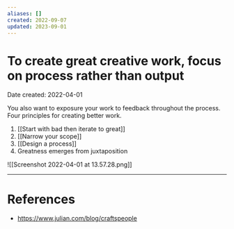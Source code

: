 ```yaml
---
aliases: []
created: 2022-09-07
updated: 2023-09-01
---
```


# To create great creative work, focus on process rather than output
Date created: 2022-04-01

You also want to exposure your work to feedback throughout the process. Four principles for creating better work.

1. [[Start with bad then iterate to great]]
2. [[Narrow your scope]]
3. [[Design a process]]
4. Greatness emerges from juxtaposition

![[Screenshot 2022-04-01 at 13.57.28.png]]

---
# References
* https://www.julian.com/blog/craftspeople